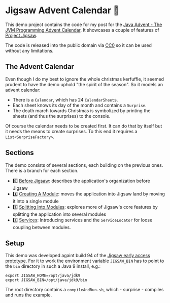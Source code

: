 # Jigsaw Advent Calendar :christmas_tree:

This demo project contains the code for my post for the [Java Advent - The JVM Programming Advent Calendar](http://www.javaadvent.com/).
It showcases a couple of features of [Project Jigsaw](http://blog.codefx.org/tag/project-jigsaw/).

The code is released into the public domain via [CC0](https://creativecommons.org/publicdomain/zero/1.0/) so it can be used without any limitations.



## The Advent Calendar

Even though I do my best to ignore the whole christmas kerfuffle, it seemed prudent to have the demo uphold "the spirit of the season".
So it models an advent calendar:

* There is a `Calendar`, which has 24 `CalendarSheet`s.
* Each sheet knows its day of the month and contains a `Surprise`.
* The death march towards Christmas is symbolized by printing the sheets (and thus the surprises) to the console.

Of course the calendar needs to be created first.
It can do that by itself but it needs the means to create surprises.
To this end it requires a `List<SurpriseFactory>`.



## Sections

The demo consists of several sections, each building on the previous ones.
There is a branch for each section.

* :zero: [Before Jigsaw](https://github.com/CodeFX-org/demo-jigsaw-advent-calendar/tree/00-before-jigsaw):
describes the application's organization before Jigsaw
* :one: [Creating A Module](https://github.com/CodeFX-org/demo-jigsaw-advent-calendar/tree/01-creating-a-module):
moves the application into Jigsaw land by moving it into a single module
* :two: [Splitting Into Modules](https://github.com/CodeFX-org/demo-jigsaw-advent-calendar/tree/02-splitting-into-modules):
explores more of Jigsaw's core features by splitting the application into several modules
* :three: [Services](https://github.com/CodeFX-org/demo-jigsaw-advent-calendar/tree/03-services):
Introducing services and the `ServiceLocator` for loose coupling between modules.



## Setup

This demo was developed againt build 94 of the [Jigsaw early access prototype](https://jdk9.java.net/jigsaw/).
For it to work the environment variable `JIGSAW_BIN` has to point to the `bin` directory in such a Java 9 install, e.g.:

```
export JIGSAW_HOME=/opt/java/jdk9
export JIGSAW_BIN=/opt/java/jdk9/bin
```

The root directory contains a `compileAndRun.sh`, which - surprise - compiles and runs the example.

